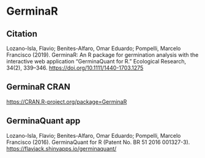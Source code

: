 # GerminaR

## Citation

Lozano-Isla, Flavio; Benites-Alfaro, Omar Eduardo; Pompelli, Marcelo Francisco (2019). GerminaR: An R package for germination analysis with the interactive web application “GerminaQuant for R.” Ecological Research, 34(2), 339–346. <https://doi.org/10.1111/1440-1703.1275>

## GerminaR CRAN

<https://CRAN.R-project.org/package=GerminaR>

## GerminaQuant app

Lozano-Isla, Flavio; Benites-Alfaro, Omar Eduardo; Pompelli, Marcelo Francisco (2016). GerminaQuant for R (Patent No. BR 51 2016 001327-3). <https://flavjack.shinyapps.io/germinaquant/>


